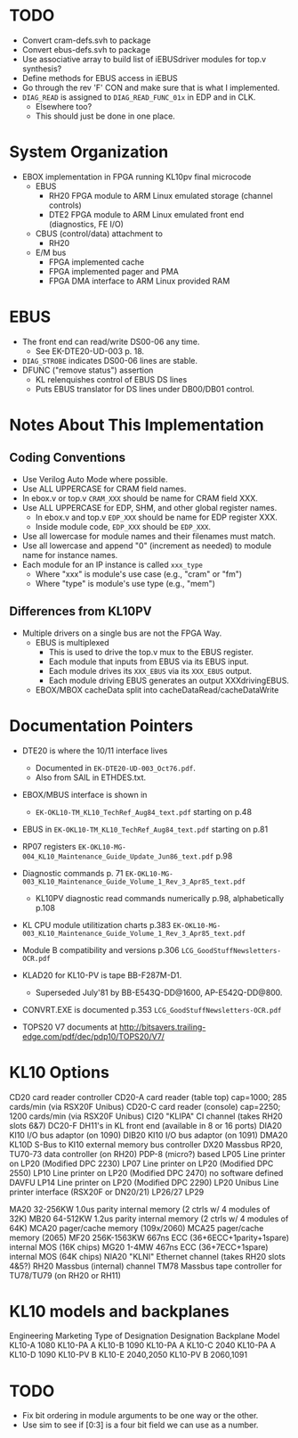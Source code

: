 # TODO
* Convert cram-defs.svh to package
* Convert ebus-defs.svh to package
* Use associative array to build list of iEBUSdriver modules for top.v synthesis?
* Define methods for EBUS access in iEBUS
* Go through the rev 'F' CON and make sure that is what I implemented.
* `DIAG_READ` is assigned to `DIAG_READ_FUNC_01x` in EDP and in CLK.
  * Elsewhere too?
  * This should just be done in one place.

# System Organization
* EBOX implementation in FPGA running KL10pv final microcode
  * EBUS
    * RH20 FPGA module to ARM Linux emulated storage (channel controls)
    * DTE2 FPGA module to ARM Linux emulated front end (diagnostics, FE I/O)
  * CBUS (control/data) attachment to
    * RH20
  * E/M bus
    * FPGA implemented cache
    * FPGA implemented pager and PMA
    * FPGA DMA interface to ARM Linux provided RAM

# EBUS
  * The front end can read/write DS00-06 any time.
    * See EK-DTE20-UD-003 p. 18.
  * `DIAG_STROBE` indicates DS00-06 lines are stable.
  * DFUNC ("remove status") assertion
    * KL relenquishes control of EBUS DS lines
    * Puts EBUS translator for DS lines under DB00/DB01 control.

# Notes About This Implementation

## Coding Conventions
* Use Verilog Auto Mode where possible.
* Use ALL UPPERCASE for CRAM field names.
* In ebox.v or top.v `CRAM_XXX` should be name for CRAM field XXX.
* Use ALL UPPERCASE for EDP, SHM, and other global register names.
  * In ebox.v and top.v `EDP_XXX` should be name for EDP register XXX.
  * Inside module code, `EDP_XXX` should be `EDP_XXX`.
* Use all lowercase for module names and their filenames must match.
* Use all lowercase and append "0" (increment as needed) to module
  name for instance names.
* Each module for an IP instance is called `xxx_type`
  * Where "xxx" is module's use case (e.g., "cram" or "fm")
  * Where "type" is module's use type (e.g., "mem")

## Differences from KL10PV
* Multiple drivers on a single bus are not the FPGA Way.
  * EBUS is multiplexed
    * This is used to drive the top.v mux to the EBUS register.
    * Each module that inputs from EBUS via its EBUS input.
    * Each module drives its `XXX_EBUS` via its `XXX_EBUS` output.
    * Each module driving EBUS generates an output XXXdrivingEBUS.
  * EBOX/MBOX cacheData split into cacheDataRead/cacheDataWrite


# Documentation Pointers

* DTE20 is where the 10/11 interface lives
  * Documented in `EK-DTE20-UD-003_Oct76.pdf`.
  * Also from SAIL in ETHDES.txt.

* EBOX/MBUS interface is shown in
  * `EK-OKL10-TM_KL10_TechRef_Aug84_text.pdf` starting on p.48

* EBUS in `EK-OKL10-TM_KL10_TechRef_Aug84_text.pdf` starting on p.81

* RP07 registers `EK-OKL10-MG-004_KL10_Maintenance_Guide_Update_Jun86_text.pdf` p.98

* Diagnostic commands p. 71
  `EK-OKL10-MG-003_KL10_Maintenance_Guide_Volume_1_Rev_3_Apr85_text.pdf`
  * KL10PV diagnostic read commands numerically p.98, alphabetically p.108

* KL CPU module utilitization charts p.383
  `EK-OKL10-MG-003_KL10_Maintenance_Guide_Volume_1_Rev_3_Apr85_text.pdf`

* Module B compatibility and versions p.306 `LCG_GoodStuffNewsletters-OCR.pdf`

* KLAD20 for KL10-PV is tape BB-F287M-D1.
  * Superseded July'81 by BB-E543Q-DD@1600, AP-E542Q-DD@800.
    

* CONVRT.EXE is documented p.353 `LCG_GoodStuffNewsletters-OCR.pdf`

* TOPS20 V7 documents at http://bitsavers.trailing-edge.com/pdf/dec/pdp10/TOPS20/V7/


# KL10 Options

CD20	card reader controller
CD20-A	card reader (table top) cap=1000; 285 cards/min (via RSX20F Unibus)
CD20-C	card reader (console) cap=2250; 1200 cards/min (via RSX20F Unibus)
CI20	"KLIPA" CI channel (takes RH20 slots 6&7)
DC20-F	DH11's in KL front end (available in 8 or 16 ports)
DIA20	KI10 I/O bus adaptor (on 1090)
DIB20	KI10 I/O bus adaptor (on 1091)
DMA20	KL10D S-Bus to KI10 external memory bus controller
DX20	Massbus RP20, TU70-73 data controller (on RH20) PDP-8 (micro?) based
LP05	Line printer on LP20 (Modified DPC 2230)
LP07	Line printer on LP20 (Modified DPC 2550)
LP10	Line printer on LP20 (Modified DPC 2470) no software defined DAVFU
LP14	Line printer on LP20 (Modified DPC 2290)
LP20	Unibus Line printer interface (RSX20F or DN20/21)
LP26/27
LP29

MA20	32-256KW 1.0us parity internal memory (2 ctrls w/ 4 modules of 32K)
MB20	64-512KW 1.2us parity internal memory (2 ctrls w/ 4 modules of 64K)
MCA20	pager/cache memory (109x/2060)
MCA25	pager/cache memory (2065)
MF20	256K-1563KW 667ns ECC (36+6ECC+1parity+1spare) internal MOS (16K chips)
MG20	1-4MW 467ns ECC (36+7ECC+1spare) internal MOS (64K chips)
NIA20	"KLNI" Ethernet channel (takes RH20 slots 4&5?)
RH20	Massbus (internal) channel
TM78	Massbus tape controller for TU78/TU79 (on RH20 or RH11)


# KL10 models and backplanes

Engineering   Marketing     Type of
Designation   Designation   Backplane    Model
  KL10-A         1080        KL10-PA       A
  KL10-B         1090        KL10-PA       A
  KL10-C         2040        KL10-PA       A
  KL10-D         1090        KL10-PV       B
  KL10-E         2040,2050   KL10-PV       B
                 2060,1091

# TODO
- Fix bit ordering in module arguments to be one way or the other.
- Use sim to see if [0:3] is a four bit field we can use as a number.


